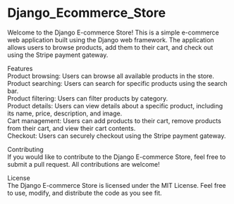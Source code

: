 # Django_Ecommerce_Store

Welcome to the Django E-commerce Store! This is a simple e-commerce web application built using the Django web framework. The application allows users to browse products, add them to their cart, and check out using the Stripe payment gateway.

Features<br>
  Product browsing: Users can browse all available products in the store.<br>
  Product searching: Users can search for specific products using the search bar.<br>
  Product filtering: Users can filter products by category.<br>
  Product details: Users can view details about a specific product, including its name, price, description, and image.<br>
  Cart management: Users can add products to their cart, remove products from their cart, and view their cart contents.<br>
  Checkout: Users can securely checkout using the Stripe payment gateway.<br>
  
Contributing<br>
  If you would like to contribute to the Django E-commerce Store, feel free to submit a pull request. All contributions are welcome!

License<br>
  The Django E-commerce Store is licensed under the MIT License. Feel free to use, modify, and distribute the code as you see fit.
